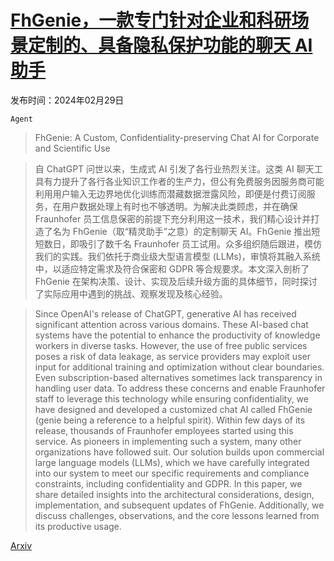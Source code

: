 # [FhGenie，一款专门针对企业和科研场景定制的、具备隐私保护功能的聊天 AI 助手](https://arxiv.org/abs/2403.00039)

发布时间：2024年02月29日

`Agent`

> FhGenie: A Custom, Confidentiality-preserving Chat AI for Corporate and Scientific Use

> 自 ChatGPT 问世以来，生成式 AI 引发了各行业热烈关注。这类 AI 聊天工具有力提升了各行各业知识工作者的生产力，但公有免费服务因服务商可能利用用户输入无边界地优化训练而潜藏数据泄露风险，即便是付费订阅服务，在用户数据处理上有时也不够透明。为解决此类顾虑，并在确保 Fraunhofer 员工信息保密的前提下充分利用这一技术，我们精心设计并打造了名为 FhGenie（取“精灵助手”之意）的定制聊天 AI。FhGenie 推出短短数日，即吸引了数千名 Fraunhofer 员工试用。众多组织随后跟进，模仿我们的实践。我们依托于商业级大型语言模型 (LLMs)，审慎将其融入系统中，以适应特定需求及符合保密和 GDPR 等合规要求。本文深入剖析了 FhGenie 在架构决策、设计、实现及后续升级方面的具体细节，同时探讨了实际应用中遇到的挑战、观察发现及核心经验。

> Since OpenAI's release of ChatGPT, generative AI has received significant attention across various domains. These AI-based chat systems have the potential to enhance the productivity of knowledge workers in diverse tasks. However, the use of free public services poses a risk of data leakage, as service providers may exploit user input for additional training and optimization without clear boundaries. Even subscription-based alternatives sometimes lack transparency in handling user data. To address these concerns and enable Fraunhofer staff to leverage this technology while ensuring confidentiality, we have designed and developed a customized chat AI called FhGenie (genie being a reference to a helpful spirit). Within few days of its release, thousands of Fraunhofer employees started using this service. As pioneers in implementing such a system, many other organizations have followed suit. Our solution builds upon commercial large language models (LLMs), which we have carefully integrated into our system to meet our specific requirements and compliance constraints, including confidentiality and GDPR. In this paper, we share detailed insights into the architectural considerations, design, implementation, and subsequent updates of FhGenie. Additionally, we discuss challenges, observations, and the core lessons learned from its productive usage.

[Arxiv](https://arxiv.org/abs/2403.00039)